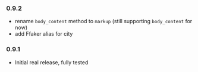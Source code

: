 ### 0.9.2

* rename `body_content` method to `markup` (still supporting `body_content` for now)
* add Ffaker alias for city

### 0.9.1

* Initial real release, fully tested